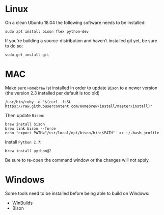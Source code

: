 <!--

  Licensed to the Apache Software Foundation (ASF) under one or more
  contributor license agreements.  See the NOTICE file distributed with
  this work for additional information regarding copyright ownership.
  The ASF licenses this file to You under the Apache License, Version 2.0
  (the "License"); you may not use this file except in compliance with
  the License.  You may obtain a copy of the License at

      http://www.apache.org/licenses/LICENSE-2.0

  Unless required by applicable law or agreed to in writing, software
  distributed under the License is distributed on an "AS IS" BASIS,
  WITHOUT WARRANTIES OR CONDITIONS OF ANY KIND, either express or implied.
  See the License for the specific language governing permissions and
  limitations under the License.

-->
# Linux

On a clean Ubuntu 18.04 the following software needs to be installed:

    sudo apt install bison flex python-dev

If you're building a source-distribution and haven't installed git yet, be sure to do so:

    sudo get install git
         
# MAC

Make sure `Homebrew` ist installed in order to update `Bison` to a newer version (the version 2.3 installed per default is too old)
    
    /usr/bin/ruby -e "$(curl -fsSL https://raw.githubusercontent.com/Homebrew/install/master/install)"

Then update `Bison`: 

    brew install bison
    brew link bison --force
    echo 'export PATH="/usr/local/opt/bison/bin:$PATH"' >> ~/.bash_profile
    
Install `Python 2.7`:
    
    brew install python@2

Be sure to re-open the command window or the changes will not apply.

# Windows

Some tools need to be installed before being able to build on Windows:

- WinBuilds
- Bison
- Flex
- Python 2.7

He have tested WinBuilds with the bundle of: http://win-builds.org/doku.php/download_and_installation_from_windows
When running the installer, make sure to select the options:
- Native Windows
- x86_64
Not quite sure which elements are really needed, better just install all of them.

For Bison, please download the Setup installer version from here: http://gnuwin32.sourceforge.net/packages/bison.htm (When using the zip version the bison.exe couldn't find some DLL files)
It seems the official 2.4.1 version has issues when installed in a directory which's path contains spaces. Please make sure you replace the exe with a patched version form here: http://marin.jb.free.fr/bison/bison-2.4.1-modified.zip
(More infos on this issue here: https://sourceforge.net/p/gnuwin32/bugs/473/)

Please download the Flex compiler from here: http://gnuwin32.sourceforge.net/packages/flex.htm (Ideally download the binary zip distribution)  

You can get Python from here: https://www.python.org/downloads/release/python-2716/

Make sure the `bin` directories of containing the executables `mingw32-make.exe`, `bison.exe` and `flex.exe` are all on your systems `PATH`.

If you're building a source-distribution and haven't installed git yet, be sure to do so.